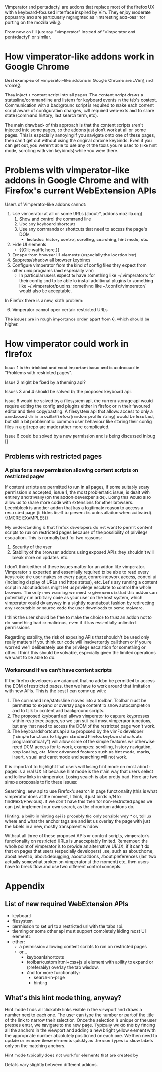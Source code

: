 Vimperator and pentadactyl are addons that replace most of the firefox UX with a keyboard-focused interface inspired by Vim. They enjoy moderate popularity and are particularly highlighted as "interesting add-ons" for porting on the mozilla wiki[0].

From now on I'll just say "Vimperator" instead of "Vimperator and pentadactyl" or similar.

# How vimperator-like addons work in Google Chrome

Best examples of vimperator-like addons in Google Chrome are cVim[1] and vrome[2].

They inject a content script into all pages. The content script draws a statusline/commandline and listens for keyboard events in the tab's context. Communication with a background script is required to make each content script aware of configuration changes, call required web-exts and to share state (command history, last search term, etc).

The main drawback of this approach is that the content scripts aren't injected into some pages, so the addons just don't work at all on some pages. This is especially annoying if you navigate onto one of these pages, then can't get out without using the original chrome keybinds. Even if you can get out, you weren't able to use any of the tools you're used to (like hint mode, scrolling with vim keybinds) while you were there.

# Problems with vimperator-like addons in Google Chrome and with Firefox's current WebExtension APIs

Users of Vimperator-like addons cannot:

1. Use vimperator at all on some URLs (about:\*, addons.mozilla.org)
    1. Show and control the command line
    2. Use any keyboard shortcuts
    3. Use any commands or shortcuts that need to access the page's DOM.
        * Includes: history control, scrolling, searching, hint mode, etc.
2. Hide UI elements
    * {{Olie waffle here.}}
3. Escape from browser UI elements (especially the location bar)
4. Suppress/shadow all browser keybinds
5. Configure vimperator from the kind of config files they expect from other unix programs (and especially vim)
    * In particular users expect to have something like ~/.vimperatorrc for their config and to be able to install additional plugins to something like ~/.vimperator/plugins; something like ~/.config/vimperator/ would also be acceptable.

In Firefox there is a new, sixth problem:

6. Vimperator cannot open certain restricted URLs

The issues are in rough importance order, apart from 6, which should be higher.

# How vimperator could work in firefox

Issue 1 is the trickiest and most important issue and is addressed in "Problems with restricted pages".

Issue 2 might be fixed by a theming api?

Issues 3 and 4 should be solved by the proposed keyboard api.

Issue 5 would be solved by a filesystem api, the current storage api would require editing the config and plugins either in firefox or in their favoured editor and then copy/pasting. A filesystem api that allows access to only a sandboxed dir in .mozilla/firefox/[random profile string] would be less bad, but still a bit problematic: common user behaviour like storing their config files in a git repo are made rather more complicated.

Issue 6 could be solved by a new permission and is being discussed in bug []

## Problems with restricted pages

### A plea for a new permission allowing content scripts on restricted pages

If content scripts are permitted to run in all pages, if some suitably scary permission is accepted, issue 1, the most problematic issue, is dealt with entirely and trivially (on the addon-developer side). Doing this would also allow us to share more code with extensions for other browsers. Leechblock is another addon that has a legitimate reason to access a restricted page (it hides itself to prevent its uninstallation when activated). {{MORE EXAMPLES}}

My understanding is that firefox developers do not want to permit content scripts to run on restricted pages because of the possibility of privilege escalation. This is normally bad for two reasons:

1. Security of the user
2. Stability of the browser: addons using exposed APIs they shouldn't will break more on updates, etc.

I don't think either of these issues matter for an addon like vimperator. Vimperator is expected and essentially required to be able to read every keystroke the user makes on every page, control network access, control ui (including display of URLs and https status), etc. Let's say running a content script in about:addons might let us privilege escalate to control the whole browser. The only new warning we need to give users is that this addon can potentially run arbitrary code as your user on the host system, which vimperator could do anyway in a slightly roundabout fashion by redirecting any executable or source code the user downloads to some malware.

I think the user should be free to make the choice to trust an addon not to do something bad or malicious, even if it has essentially unlimited permissions.

Regarding stability, the risk of exposing APIs that shouldn't be used only really matters if you think our code will inadvertently call them or if you're worried we'll deliberately use the privilege escalation for something or other. I think this should be solvable, especially given the limited operations we want to be able to do.

### Workaround if we can't have content scripts

If the firefox developers are adamant that no addon be permitted to access the DOM of restricted pages, then we have to work around that limitation with new APIs. This is the best I can come up with:

1. The command line/statusline moves into a toolbar. Toolbar must be permitted to expand or overlay page content to show autocompletion and to talk to content and background scripts.
2. The proposed keyboard api allows vimperator to capture keypresses within restricted pages, so we can still call most vimperator functions, but any that need to access the DOM of the restricted page won't work.
3. The keyboardshortcuts api also proposed by the vimFx developer ("simple functions to trigger standard Firefox keyboard shortcuts programmatically") will allow some of the simple features we otherwise need DOM access for to work, examples: scrolling, history navigation, stop loading, etc. More advanced features such as hint mode, marks, insert, visual and caret mode and searching will not work.

It is important to highlight that users will losing hint mode on most about: pages is a real UX hit because hint mode is the main way that users select and follow links in vimperator. Losing search is also pretty bad. Here are two simple proposals to fix these issues:

Searching: new api to use Firefox's search in page functionality (this is what vimperator does at the moment, I think, it just binds n/N to findNext/Previous). If we don't have this then for non-restricted pages we can just implement our own search, as the chromium addons do.

Hinting: a built-in hinting api is probably the only sensible way
    * or, tell us where and what the anchor tags are and let us overlay the page with just the labels in a new, mostly transparent window

Without all three of these proposed APIs or content scripts, vimperator's functionality on restricted URLs is unacceptably limited. Remember: the whole point of vimperator is to provide an alternative UI/UX, if it can't do that on pages that users (especially developers) use, such as about:home, about:newtab, about:debugging, about:addons, about:preferences (last two actually somewhat broken on vimperator at the moment) etc, then users have to break flow and use two different control concepts.

# Appendix

## List of new required WebExtension APIs

* keyboard
* filesystem
* permission to set url to a restricted url with the tabs api.
* theming or some other api must support completely hiding most UI elements.
* either:
    * a permission allowing content scripts to run on restricted pages.
    * or...
        * keyboardshortcuts
        * toolbar/custom html+css+js ui element with ability to expand or (preferably) overlay the tab window.
        * And for more functionality:
            * search-in-page
            * hinting

## What's this hint mode thing, anyway?

Hint mode finds all clickable links visible in the viewport and draws a number next to each one. The user can type the number or part of the title of the link to narrow their selection. Once the selection is unique or the user presses enter, we navigate to the new page. Typically we do this by finding all the anchors in the viewport and adding a new bright yellow element with the appropriate number absolutely positioned on each one. We then need to update or remove these elements quickly as the user types to show labels only on the matching anchors.

Hint mode typically does not work for elements that are created by 

Details vary slightly between different addons.

[0]: https://wiki.mozilla.org/WebExtensions/Future
[1]: https://github.com/1995eaton/chromium-vim
[2]: https://github.com/jinzhu/vrome
